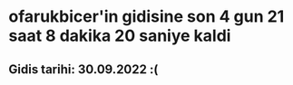 # ofarukbicer'in gidisine son 4 gun 21 saat 8 dakika 20 saniye kaldi

## Gidis tarihi: 30.09.2022 :(